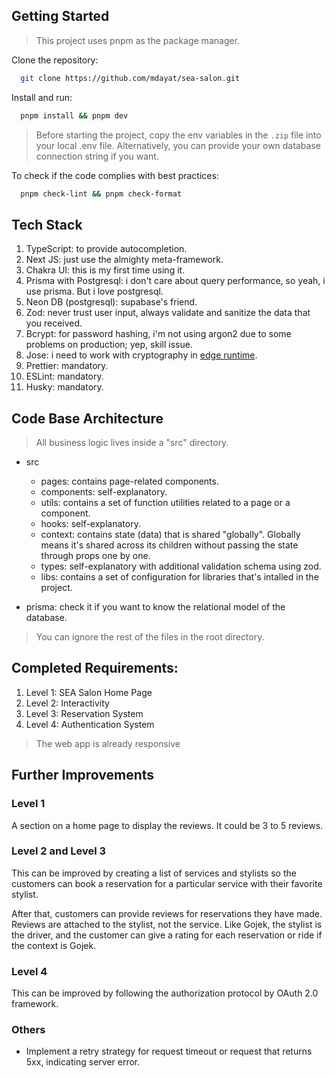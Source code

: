 ## Getting Started

> This project uses pnpm as the package manager.

Clone the repository:

```bash
  git clone https://github.com/mdayat/sea-salon.git
```

Install and run:

```bash
  pnpm install && pnpm dev
```

> Before starting the project, copy the env variables in the `.zip` file into your local .env file. Alternatively, you can provide your own database connection string if you want.

To check if the code complies with best practices:

```bash
  pnpm check-lint && pnpm check-format
```

## Tech Stack

1. TypeScript: to provide autocompletion.
2. Next JS: just use the almighty meta-framework.
3. Chakra UI: this is my first time using it.
4. Prisma with Postgresql: i don't care about query performance, so yeah, i use prisma. But i love postgresql.
5. Neon DB (postgresql): supabase's friend.
6. Zod: never trust user input, always validate and sanitize the data that you received.
7. Bcrypt: for password hashing, i'm not using argon2 due to some problems on production; yep, skill issue.
8. Jose: i need to work with cryptography in [edge runtime](https://vercel.com/docs/functions/runtimes/edge-runtime).
9. Prettier: mandatory.
10. ESLint: mandatory.
11. Husky: mandatory.

## Code Base Architecture

> All business logic lives inside a "src" directory.

- src

  - pages: contains page-related components.
  - components: self-explanatory.
  - utils: contains a set of function utilities related to a page or a component.
  - hooks: self-explanatory.
  - context: contains state (data) that is shared "globally". Globally means it's shared across its children without passing the state through props one by one.
  - types: self-explanatory with additional validation schema using zod.
  - libs: contains a set of configuration for libraries that's intalled in the project.

- prisma: check it if you want to know the relational model of the database.

> You can ignore the rest of the files in the root directory.

## Completed Requirements:

1. Level 1: SEA Salon Home Page
2. Level 2: Interactivity
3. Level 3: Reservation System
4. Level 4: Authentication System

> The web app is already responsive

## Further Improvements

### Level 1

A section on a home page to display the reviews. It could be 3 to 5 reviews.

### Level 2 and Level 3

This can be improved by creating a list of services and stylists so the customers can book a reservation for a particular service with their favorite stylist.

After that, customers can provide reviews for reservations they have made. Reviews are attached to the stylist, not the service. Like Gojek, the stylist is the driver, and the customer can give a rating for each reservation or ride if the context is Gojek.

### Level 4

This can be improved by following the authorization protocol by OAuth 2.0 framework.

### Others

- Implement a retry strategy for request timeout or request that returns 5xx, indicating server error.
